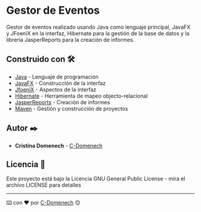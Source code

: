 # Gestor de Eventos

Gestor de eventos realizado usando Java como lenguaje principal, JavaFX y JFoeniX en la interfaz, Hibernate para la gestión de la base de datos y la librería JasperReports para la creación de informes.

## Construido con 🛠️

* [Java](https://openjdk.java.net/) - Lenguaje de programación
* [JavaFX](https://fxdocs.github.io/docs/html5/) - Construcción de la interfaz
* [JfoeniX](http://www.jfoenix.com/documentation.html) - Aspectos de la interfaz
* [Hibernate](https://hibernate.org//) - Herramienta de mapeo objecto-relacional
* [JasperReports](https://community.jaspersoft.com/documentation?version=61916) - Creación de informes
* [Maven](https://maven.apache.org/) - Gestión y construcción de proyectos

## Autor ✒️

* **Cristina Domenech** - [C-Domenech](https://www.linkedin.com/in/c-domenech/)

## Licencia 📄

Este proyecto está bajo la Licencia GNU General Public License - mira el archivo LICENSE para detalles

---

⌨️ con ❤️ por [C-Domenech](https://github.com/C-Domenech) 😊
